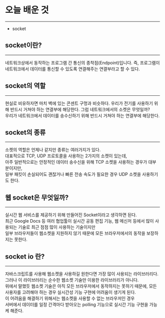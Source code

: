 # 오늘 배운 것
___

* socket

## socket이란?
___

네트워크상에서 동작하는 프로그램 간 통신의 종착점(Endpoint)입니다. 즉, 프로그램이 네트워크에서 데이터를 통신할 수 있도록 연결해주는 연결부라고 할 수 있다.

## socket의 역할
___

현실로 비유하자면 마치 벽에 있는 콘센트 구멍과 비슷하다. 우리가 전기를 사용하기 위해 반드시 거쳐야 하는 연결부에 해당한다. 그럼 네트워크에서의 소켓은 무엇일까?<br/>
우리가 네트워크에서 데이터를 송수신하기 위해 반드시 거쳐야 하는 연결부에 해당한다.

## socket의 종류
___

소켓의 역할은 언제나 같지만 종류는 여러가지가 있다.<br/>
대표적으로 TCP, UDP 프로토콜을 사용하는 2가지의 소켓이 있는데,<br/>
아주 일반적으로는 안정적인 데이터 송수신을 위해 TCP 소켓을 사용하는 경우가 대부분이지만,<br/> 
일부 패킷이 손실되어도 괜찮거나 빠른 전송 속도가 필요한 경우 UDP 소켓을 사용하기도 한다.

## 웹 socket은 무엇일까?
___

실시간 웹 서비스를 제공하기 위해 만들어진 Socket이라고 생각하면 된다.<br/>
최근 Google Docs 등 여러 협업툴이 실시간 공동 편집 기능, 웹 메신저 등에서 많이 사용되는 기술로 최근 점점 많이 사용하는 기술이지만 <br/>
일부 브라우저들이 웹소켓을 지원하지 않기 때문에 모든 브라우저에서의 동작을 보장하지는 못한다.

## socket io 란?
___

자바스크립트를 사용해 웹소켓을 사용하길 원한다면 가장 많이 사용되는 라이브러리다.<br/>
그러나 이 라이브러리는 순수한 웹소켓 기술만 이용한 라이브러리가 아니다.<br/>
위에서 말했듯 웹소켓 기술은 아직 모든 브라우저에서 동작하지는 못하기 때문에, 모든 사용자를 고려해야 하는 경우 실시간성 기능 구현에 어려움이 생기게 된다.<br/>
이 어려움을 해결하기 위해서는 웹소켓을 사용할 수 없는 브라우저인 경우 <br/>
서버에서 데이터를 일정 간격마다 받아오는 polling 기능으로 실시간 기능 구현을 가능케 해준다.
